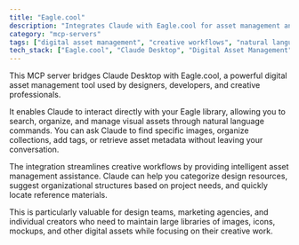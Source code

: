 ```yaml
---
title: "Eagle.cool"
description: "Integrates Claude with Eagle.cool for asset management and creative project assistance through MCP-enabled interaction with Eagle's features."
category: "mcp-servers"
tags: ["digital asset management", "creative workflows", "natural language processing", "integration", "automation"]
tech_stack: ["Eagle.cool", "Claude Desktop", "Digital Asset Management", "Creative Tools", "Design Workflows"]
---
```


This MCP server bridges Claude Desktop with Eagle.cool, a powerful digital asset management tool used by designers, developers, and creative professionals. 

It enables Claude to interact directly with your Eagle library, allowing you to search, organize, and manage visual assets through natural language commands. You can ask Claude to find specific images, organize collections, add tags, or retrieve asset metadata without leaving your conversation.

The integration streamlines creative workflows by providing intelligent asset management assistance. Claude can help you categorize design resources, suggest organizational structures based on project needs, and quickly locate reference materials. 

This is particularly valuable for design teams, marketing agencies, and individual creators who need to maintain large libraries of images, icons, mockups, and other digital assets while focusing on their creative work.